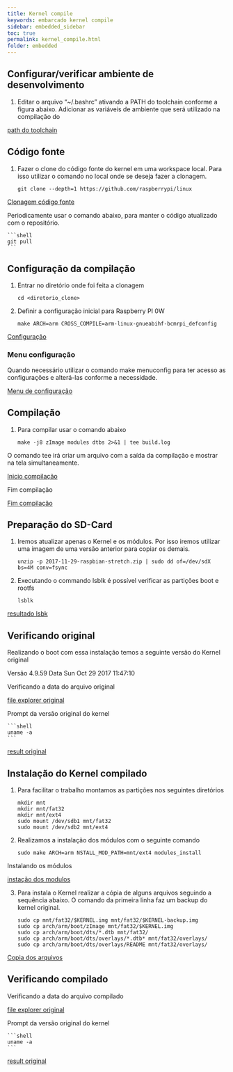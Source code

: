 ```yaml
---
title: Kernel compile
keywords: embarcado kernel compile
sidebar: embedded_sidebar
toc: true
permalink: kernel_compile.html
folder: embedded
---
```


## Configurar/verificar ambiente de desenvolvimento

1. Editar o arquivo “~/.bashrc” ativando a PATH do toolchain conforme a figura abaixo. Adicionar as variáveis de ambiente que será utilizado na compilação do

[path do toolchain][path_toolchain]

## Código fonte

1. Fazer o clone do código fonte do kernel em uma workspace local. Para isso utilizar o comando no local onde se deseja fazer a clonagem.

    ```shell 
    git clone --depth=1 https://github.com/raspberrypi/linux
    ```

[Clonagem código fonte][clone_sourcecode]


Periodicamente usar o comando abaixo, para manter o código atualizado com o repositório.

    ```shell 
    git pull
    ```

## Configuração da compilação

1. Entrar no diretório onde foi feita a clonagem

    ```shell 
    cd <diretorio_clone>
    ```

2. Definir a configuração inicial para Raspberry PI 0W

    ```shell
    make ARCH=arm CROSS_COMPILE=arm-linux-gnueabihf-bcmrpi_defconfig
    ```

[Configuração][config]

### Menu configuração

Quando necessário utilizar o comando make menuconfig para ter acesso as configurações e alterá-las conforme a necessidade.

[Menu de configuração][menuconfig]

## Compilação

1. Para compilar usar o comando abaixo

    ```shell
    make -j8 zImage modules dtbs 2>&1 | tee build.log
    ```

O comando tee irá criar um arquivo com a saída da compilação e mostrar na tela simultaneamente.

[Inicio compilação][start_compile]


Fim compilação

[Fim compilação][end_compile]

## Preparação do SD-Card

1. Iremos atualizar apenas o Kernel e os módulos. Por isso iremos utilizar uma imagem de uma versão anterior para copiar os demais.

    ```shell
    unzip -p 2017-11-29-raspbian-stretch.zip | sudo dd of=/dev/sdX bs=4M conv=fsync
    ```

2. Executando o commando lsblk é possível verificar as partições boot e rootfs


    ```shell
    lsblk
    ```
[resultado lsbk][lsbk_result]

## Verificando original

Realizando o boot com essa instalação temos a seguinte versão do Kernel original

Versão 4.9.59 Data Sun Oct 29 2017 11:47:10

Verificando a data do arquivo original

[file explorer original][file_explorer_original]

Prompt da versão original do kernel

    ```shell
    uname -a
    ```

[result original][result_original]


## Instalação do Kernel compilado

1. Para facilitar o trabalho montamos as partições nos seguintes diretórios

    ```shell
    mkdir mnt
    mkdir mnt/fat32
    mkdir mnt/ext4
    sudo mount /dev/sdb1 mnt/fat32
    sudo mount /dev/sdb2 mnt/ext4
    ```

2. Realizamos a instalação dos módulos com o seguinte comando


    ```shell
    sudo make ARCH=arm NSTALL_MOD_PATH=mnt/ext4 modules_install
    ```

Instalando os módulos

[instação dos modulos][install_modules]

3. Para instala o Kernel realizar a cópia de alguns arquivos seguindo a sequência abaixo. O comando da primeira linha faz um backup do kernel original.

   ```shell
   sudo cp mnt/fat32/$KERNEL.img mnt/fat32/$KERNEL-backup.img
   sudo cp arch/arm/boot/zImage mnt/fat32/$KERNEL.img
   sudo cp arch/arm/boot/dts/*.dtb mnt/fat32/
   sudo cp arch/arm/boot/dts/overlays/*.dtb* mnt/fat32/overlays/
   sudo cp arch/arm/boot/dts/overlays/README mnt/fat32/overlays/
   ```

[Copia dos arquivos][copy_files]

## Verificando compilado

Verificando a data do arquivo compilado

[file explorer original][file_explorer_compilado]

Prompt da versão original do kernel

    ```shell
    uname -a
    ```

[result original][result_compilado]


[path_toolchain]: bashrc.png
[clone_sourcecode]: clone_kernel.png
[config]: config.png
[menuconfig]: menu_config.png
[start_compile]: start_compile.png
[end_compile]: end_compile.png
[lsbk_result]: lsbk.png
[file_explorer_original]: file_explorer_original.png
[result_original]: result_original.png
[install_modules]: install_modules.png
[copy_files]: copy_files.png
[file_explorer_compilado]: file_explorer_compile.png
[result_compilado]: result_compile.png